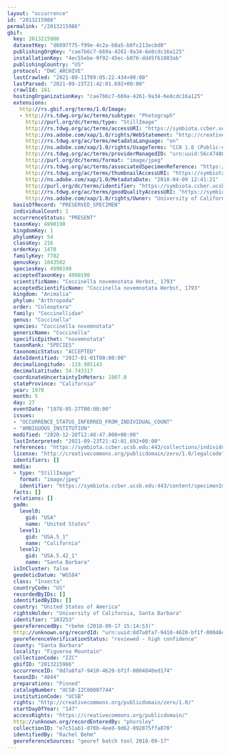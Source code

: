 ```yaml
---
layout: "occurrence"
id: "2013215986"
permalink: "/2013215986"
gbif:
  key: 2013215986
  datasetKey: "d6097f75-f99e-4c2a-b8a5-b0fc213ecbd0"
  publishingOrgKey: "cae7b6c7-669a-4261-9a34-6e8cdc16a125"
  installationKey: "4ec55ebe-9f92-45ec-b076-dd45f61003ab"
  publishingCountry: "US"
  protocol: "DWC_ARCHIVE"
  lastCrawled: "2021-09-11T09:05:22.434+00:00"
  lastParsed: "2021-09-23T21:42:01.692+00:00"
  crawlId: 161
  hostingOrganizationKey: "cae7b6c7-669a-4261-9a34-6e8cdc16a125"
  extensions:
    http://rs.gbif.org/terms/1.0/Image:
    - http://rs.tdwg.org/ac/terms/subtype: "Photograph"
      http://purl.org/dc/terms/type: "StillImage"
      http://rs.tdwg.org/ac/terms/accessURI: "https://symbiota.ccber.ucsb.edu:443/content/specimenImages/UCSB_IZC/UCSB-IZC00007/UCSB-IZC00007744_lg.jpg"
      http://ns.adobe.com/xap/1.0/rights/WebStatement: "http://creativecommons.org/publicdomain/zero/1.0/"
      http://rs.tdwg.org/ac/terms/metadataLanguage: "en"
      http://ns.adobe.com/xap/1.0/rights/UsageTerms: "CC0 1.0 (Public-domain)"
      http://rs.tdwg.org/ac/terms/providerManagedID: "urn:uuid:56c47486-c171-4c0a-94bb-6faa3eff53eb"
      http://purl.org/dc/terms/format: "image/jpeg"
      http://rs.tdwg.org/ac/terms/associatedSpecimenReference: "https://symbiota.ccber.ucsb.edu:443/collections/individual/index.php?occid=103253"
      http://rs.tdwg.org/ac/terms/thumbnailAccessURI: "https://symbiota.ccber.ucsb.edu:443/content/specimenImages/UCSB_IZC/UCSB-IZC00007/UCSB-IZC00007744_tn.jpg"
      http://ns.adobe.com/xap/1.0/MetadataDate: "2018-04-09 12:41:21"
      http://purl.org/dc/terms/identifier: "https://symbiota.ccber.ucsb.edu:443/content/specimenImages/UCSB_IZC/UCSB-IZC00007/UCSB-IZC00007744_lg.jpg"
      http://rs.tdwg.org/ac/terms/goodQualityAccessURI: "https://symbiota.ccber.ucsb.edu:443/content/specimenImages/UCSB_IZC/UCSB-IZC00007/UCSB-IZC00007744.jpg"
      http://ns.adobe.com/xap/1.0/rights/Owner: "University of California, Santa Barbara"
  basisOfRecord: "PRESERVED_SPECIMEN"
  individualCount: 1
  occurrenceStatus: "PRESENT"
  taxonKey: 4990190
  kingdomKey: 1
  phylumKey: 54
  classKey: 216
  orderKey: 1470
  familyKey: 7782
  genusKey: 1043502
  speciesKey: 4990190
  acceptedTaxonKey: 4990190
  scientificName: "Coccinella novemnotata Herbst, 1793"
  acceptedScientificName: "Coccinella novemnotata Herbst, 1793"
  kingdom: "Animalia"
  phylum: "Arthropoda"
  order: "Coleoptera"
  family: "Coccinellidae"
  genus: "Coccinella"
  species: "Coccinella novemnotata"
  genericName: "Coccinella"
  specificEpithet: "novemnotata"
  taxonRank: "SPECIES"
  taxonomicStatus: "ACCEPTED"
  dateIdentified: "2017-01-01T00:00:00"
  decimalLongitude: -119.985143
  decimalLatitude: 34.743317
  coordinateUncertaintyInMeters: 1807.0
  stateProvince: "California"
  year: 1978
  month: 5
  day: 27
  eventDate: "1978-05-27T00:00:00"
  issues:
  - "OCCURRENCE_STATUS_INFERRED_FROM_INDIVIDUAL_COUNT"
  - "AMBIGUOUS_INSTITUTION"
  modified: "2020-12-28T12:48:47.000+00:00"
  lastInterpreted: "2021-09-23T21:42:01.692+00:00"
  references: "https://symbiota.ccber.ucsb.edu:443/collections/individual/index.php?occid=103253"
  license: "http://creativecommons.org/publicdomain/zero/1.0/legalcode"
  identifiers: []
  media:
  - type: "StillImage"
    format: "image/jpeg"
    identifier: "https://symbiota.ccber.ucsb.edu:443/content/specimenImages/UCSB_IZC/UCSB-IZC00007/UCSB-IZC00007744_lg.jpg"
  facts: []
  relations: []
  gadm:
    level0:
      gid: "USA"
      name: "United States"
    level1:
      gid: "USA.5_1"
      name: "California"
    level2:
      gid: "USA.5.42_1"
      name: "Santa Barbara"
  isInCluster: false
  geodeticDatum: "WGS84"
  class: "Insecta"
  countryCode: "US"
  recordedByIDs: []
  identifiedByIDs: []
  country: "United States of America"
  rightsHolder: "University of California, Santa Barbara"
  identifier: "103253"
  georeferencedBy: "rbehm (2018-09-17 15:14:53)"
  http://unknown.org/recordId: "urn:uuid:8d7a8fa7-9410-4620-bf1f-0004840ed174"
  georeferenceVerificationStatus: "reviewed - high confidence"
  county: "Santa Barbara"
  locality: "Figueroa Mountain"
  collectionCode: "IZC"
  gbifID: "2013215986"
  occurrenceID: "8d7a8fa7-9410-4620-bf1f-0004840ed174"
  taxonID: "4844"
  preparations: "Pinned"
  catalogNumber: "UCSB-IZC00007744"
  institutionCode: "UCSB"
  rights: "http://creativecommons.org/publicdomain/zero/1.0/"
  startDayOfYear: "147"
  accessRights: "https://creativecommons.org/publicdomain/"
  http://unknown.org/recordEnteredBy: "phorsley"
  collectionID: "e7c51ab1-870b-4ee8-9d62-092875ffa870"
  identifiedBy: "Rachel Behm"
  georeferenceSources: "georef batch tool 2018-09-17"
---
```


